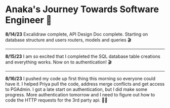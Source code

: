 # Anaka's Journey Towards Software Engineer :roller_coaster:

**8/14/23** Excalidraw complete, API Design Doc complete. Starting on database structure and users routers, models and queries :clapper:

---

**8/15/23** I am so excited that I completed the SQL database table creations and everything works. Now on to authentication! :clapper:

---

**8/16/23** I pushed my code up first thing this morning so everyone could have it. I helped Priya pull the code, address merge conflicts and get access to PGAdmin. I got a late start on authentication, but I did make some progress. More authentication tomorrow and I need to figure out how to code the HTTP requests for the 3rd party api. :guardsman:
